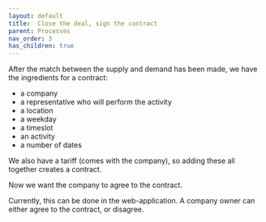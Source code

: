 ```yaml
---
layout: default
title:  Close the deal, sign the contract
parent: Processes
nav_order: 3
has_children: true
---
```


After the match between the supply and demand has been made, we have the ingredients for a contract:

- a company
- a representative who will perform the activity
- a location
- a weekday
- a timeslot
- an activity
- a number of dates

We also have a tariff (comes with the company), so adding these all together creates a contract.

Now we want the company to agree to the contract. 

Currently, this can be done in the web-application. A company owner can either agree to the contract, or disagree.